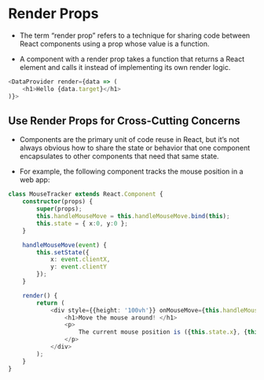 # Render Props

* The term “render prop” refers to a technique for sharing code between React components using a prop whose value is a function.

* A component with a render prop takes a function that returns a React element and calls it instead of implementing its own render logic.

```ts
<DataProvider render={data => (
    <h1>Hello {data.target}</h1>
)}>
```

## Use Render Props for Cross-Cutting Concerns

* Components are the primary unit of code reuse in React, but it’s not always obvious how to share the state or behavior that one component encapsulates to other components that need that same state.

* For example, the following component tracks the mouse position in a web app:

```ts
class MouseTracker extends React.Component {
    constructor(props) {
        super(props);
        this.handleMouseMove = this.handleMouseMove.bind(this);
        this.state = { x:0, y:0 };
    }

    handleMouseMove(event) {
        this.setState({
            x: event.clientX,
            y: event.clientY
        });
    }

    render() {
        return (
            <div style={{height: '100vh'}} onMouseMove={this.handleMouseMove}>
                <h1>Move the mouse around! </h1>
                <p>
                    The current mouse position is ({this.state.x}, {this.state.y})
                </p>
            </div>
        );
    }
}
```